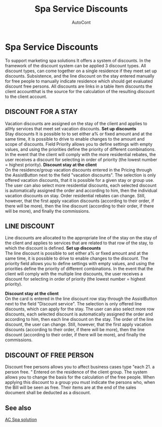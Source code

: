 ﻿---
    title: "Spa Service Discounts"
    author: AutoCont
    ms.date: 04/30/2018
    ms.topic: article
    ms.prod: dynamics-nav-2017
    ms.contentlocale: en
    ms.lasthandoff: 04/30/2018
---

# Spa Service Discounts

To support marketing spa solutions It offers a system of discounts. In the framework of the discount system can be applied 3 discount types. All discount types, can come together on a single residence if they meet set up discounts. Subsistence, and the line discount on the stay entered manually for free people to manually indicate residence which should get evaluated discount free persons.
All discounts are links in a table Item discounts the client accountthat is the source for the calculation of the resulting discount to the client account. 

## DISCOUNT FOR A STAY
Vacation discounts are assigned on the stay of the client and applies to allHy services that meet set vacation discounts.
**Set up discounts**  
Stay discounts It is possible to to set either a% or fixed amount and at the same time, it is possible to drive to enable changes to the amount and scope of discounts.
Field Priority allows you to define settings with empty values, and using the priorities define the priority of different combinations. In the event that the client will comply with the more residential rebates, the user receives a discount for selecting in order of priority (the lowest number = highest priority). 
**Discount stay at the client**  
On the residence/group vacation discounts entered in the Pricing through the AssistButton next to the field "vacation discounts". The selection is only offered vacation discounts, that it is possible for a given stay or group use. The user can also select more residential discounts, each selected discount is automatically assigned the order and according to him, then the individual vacation discounts on stay. Order residential rebates can change. Still, however, that the first apply vacation discounts (according to their order, if there will be more), then the line discount (according to their order, if there will be more), and finally the commissions. 

## LINE DISCOUNT
Line discounts are allocated to the appropriate line of the stay on the stay of the client and applies to services that are related to that row of the stay, to which the discount is defined.
**Set up discounts**  
The line discount is possible to set either a% or fixed amount and at the same time, it is possible to drive to enable changes to the discount.
The priority field allows you to define settings with empty values, and using the priorities define the priority of different combinations. In the event that the client will comply with the multiple line discounts, the user receives a discount for selecting in order of priority (the lowest number = highest priority). 

**Discount stay at the client**  
On the card is entered in the line discount row stay through the AssistButton next to the field "Discount service". The selection is only offered line discounts, which can apply for the stay. The user can also select more row discounts, each selected discount is automatically assigned the order and according to him, then each line discount on the stay. The order of the line discount, the user can change. Still, however, that the first apply vacation discounts (according to their order, if there will be more), then the line discount (according to their order, if there will be more), and finally the commissions. 

## DISCOUNT OF FREE PERSON
Discount free persons allows you to affect business cases type "each 21. a person free. " Entered on the residence of the client group. The system allows you to change the basis for the calculation of the free people. When applying this discount to a group you must indicate the persons who, when the Bill will be seen as free. Their items are at the end of the sales document shall be deducted as a discount. 



## <a name="see-also"></a>See also
[AC Spa solution](ac-spa-solution.md)